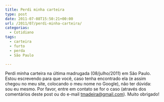 ```yaml
---
title: Perdi minha carteira
type: post
date: 2011-07-08T15:50:21+00:00
url: /2011/07/perdi-minha-carteira/
categorias:
  - Cotidiano
tags:
  - carteira
  - furto
  - perda
  - São Paulo

---
```

Perdi minha carteira na última madrugada (08/julho/2011) em São Paulo. Estou escrevendo para que você, caso tenha encontrado ela (e assim chegou no meu site, colocando o meu nome no Google), não ter dúvida: sou eu mesmo. Por favor, entre em contato se for o caso (através dos comentários deste post ou do e-mail tmadeira@gmail.com). Muito obrigado!

